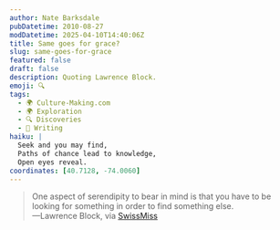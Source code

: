 ```yaml
---
author: Nate Barksdale
pubDatetime: 2010-08-27
modDatetime: 2025-04-10T14:40:06Z
title: Same goes for grace?
slug: same-goes-for-grace
featured: false
draft: false
description: Quoting Lawrence Block.
emoji: 🔍
tags:
  - 🌍 Culture-Making.com
  - 🌍 Exploration
  - 🔍 Discoveries
  - 📝 Writing
haiku: |
  Seek and you may find,  
  Paths of chance lead to knowledge,  
  Open eyes reveal.
coordinates: [40.7128, -74.0060]
---
```


> One aspect of serendipity to bear in mind is that you have to be looking for something in order to find something else.  
> —Lawrence Block, via [SwissMiss](http://web.archive.org/web/20241102213542/https://www.swiss-miss.com/2010/08/the-accidental-news-explorer.html)
